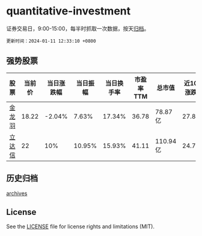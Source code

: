 # quantitative-investment

证券交易日，9:00-15:00，每半时抓取一次数据，按天[归档](archives)。

`更新时间：2024-01-11 12:33:10 +0800`

## 强势股票

|股票|当前价|当日涨跌幅|当日振幅|当日换手率|市盈率TTM|总市值|近10日涨跌幅|
|----|----|----|----|----|----|----|----|
|[金龙羽](https://xueqiu.com/S/SZ002882)|18.22|-2.04%|7.63%|17.34%|36.78|78.87亿|27.86%|
|[立达信](https://xueqiu.com/S/SH605365)|22|10%|10.95%|15.93%|41.11|110.94亿|24.79%|

## 历史归档

[archives](archives)

## License

See the [LICENSE](LICENSE) file for license rights and limitations (MIT).